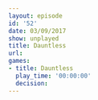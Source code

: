```yaml
---
layout: episode
id: '52'
date: 03/09/2017
show: unplayed
title: Dauntless
url: 
games:
- title: Dauntless
  play_time: '00:00:00'
  decision: 
---
```

